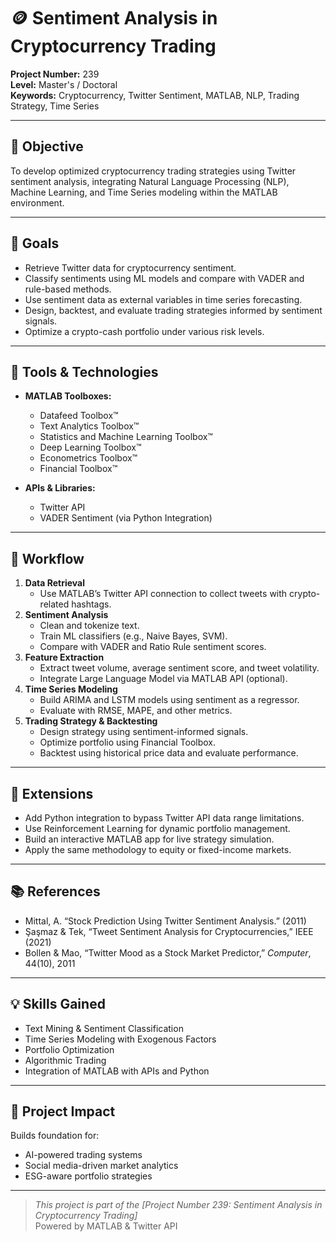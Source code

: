 # 🪙 Sentiment Analysis in Cryptocurrency Trading

**Project Number:** 239  
**Level:** Master's / Doctoral  
**Keywords:** Cryptocurrency, Twitter Sentiment, MATLAB, NLP, Trading Strategy, Time Series

---

## 📌 Objective

To develop optimized cryptocurrency trading strategies using Twitter sentiment analysis, integrating Natural Language Processing (NLP), Machine Learning, and Time Series modeling within the MATLAB environment.

---

## 🚀 Goals

- Retrieve Twitter data for cryptocurrency sentiment.
- Classify sentiments using ML models and compare with VADER and rule-based methods.
- Use sentiment data as external variables in time series forecasting.
- Design, backtest, and evaluate trading strategies informed by sentiment signals.
- Optimize a crypto-cash portfolio under various risk levels.

---

## 🔧 Tools & Technologies

- **MATLAB Toolboxes:**
  - Datafeed Toolbox™
  - Text Analytics Toolbox™
  - Statistics and Machine Learning Toolbox™
  - Deep Learning Toolbox™
  - Econometrics Toolbox™
  - Financial Toolbox™

- **APIs & Libraries:**
  - Twitter API
  - VADER Sentiment (via Python Integration)

---

## 🧠 Workflow

1. **Data Retrieval**
   - Use MATLAB’s Twitter API connection to collect tweets with crypto-related hashtags.
2. **Sentiment Analysis**
   - Clean and tokenize text.
   - Train ML classifiers (e.g., Naive Bayes, SVM).
   - Compare with VADER and Ratio Rule sentiment scores.
3. **Feature Extraction**
   - Extract tweet volume, average sentiment score, and tweet volatility.
   - Integrate Large Language Model via MATLAB API (optional).
4. **Time Series Modeling**
   - Build ARIMA and LSTM models using sentiment as a regressor.
   - Evaluate with RMSE, MAPE, and other metrics.
5. **Trading Strategy & Backtesting**
   - Design strategy using sentiment-informed signals.
   - Optimize portfolio using Financial Toolbox.
   - Backtest using historical price data and evaluate performance.

---

## 🔁 Extensions

- Add Python integration to bypass Twitter API data range limitations.
- Use Reinforcement Learning for dynamic portfolio management.
- Build an interactive MATLAB app for live strategy simulation.
- Apply the same methodology to equity or fixed-income markets.

---

## 📚 References

- Mittal, A. “Stock Prediction Using Twitter Sentiment Analysis.” (2011)  
- Şaşmaz & Tek, “Tweet Sentiment Analysis for Cryptocurrencies,” IEEE (2021)  
- Bollen & Mao, “Twitter Mood as a Stock Market Predictor,” *Computer*, 44(10), 2011  

---

## 💡 Skills Gained

- Text Mining & Sentiment Classification
- Time Series Modeling with Exogenous Factors
- Portfolio Optimization
- Algorithmic Trading
- Integration of MATLAB with APIs and Python

---

## 🧾 Project Impact

Builds foundation for:
- AI-powered trading systems
- Social media-driven market analytics
- ESG-aware portfolio strategies

---

> *This project is part of the [Project Number 239: Sentiment Analysis in Cryptocurrency Trading]*  
> Powered by MATLAB & Twitter API  

